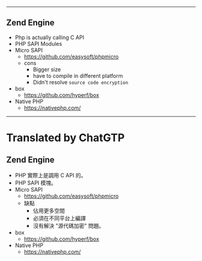 <!--HugoNoteFlag-->

---

## Zend Engine

* Php is actually calling C API
* PHP SAPI Modules
* Micro SAPI
  * https://github.com/easysoft/phpmicro
  * cons
    * Bigger size
    * have to compile in different platform
    * Didn't resolve `source code encryption`
* box
  * https://github.com/hyperf/box
* Native PHP
  * https://nativephp.com/

---

<!--HugoNoteZhFlag-->

# Translated by ChatGTP

## Zend Engine

* PHP 實際上是調用 C API 的。
* PHP SAPI 模塊。
* Micro SAPI
  * https://github.com/easysoft/phpmicro
  * 缺點
    * 佔用更多空間
    * 必須在不同平台上編譯
    * 沒有解決 "源代碼加密" 問題。
* box
  * https://github.com/hyperf/box
* Native PHP
  * https://nativephp.com/